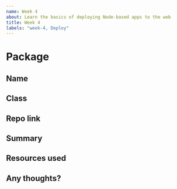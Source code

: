 ```yaml
---
name: Week 4
about: Learn the basics of deploying Node-based apps to the web
title: Week 4
labels: "week-4, Deploy"
---
```


# Package

## Name

<!-- Add your name here-->

## Class

<!-- Add your class (tech-x) here -->

## Repo link

<!-- Include a link to your repository -->

## Summary

<!-- A summary of what you did. What progress did you make? -->

## Resources used

<!-- What resources did you use? -->

## Any thoughts?

<!-- Let us know what you thought of the homework, and give us any feedback. What parts did you find difficult? -->
